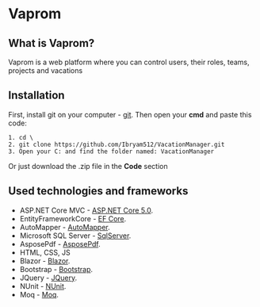 # Vaprom
## What is Vaprom?
Vaprom is a web platform where you can control users, their roles, teams, projects and vacations

## Installation
First, install git on your computer - [git](https://git-scm.com).
Then open your **cmd** and paste this code:
 
````	
1. cd \
2. git clone https://github.com/Ibryam512/VacationManager.git
3. Open your C: and find the folder named: VacationManager	
````
Or just download the .zip file in the **Code** section

## Used technologies and frameworks
* ASP.NET Core MVC - [ASP.NET Core 5.0](https://dotnet.microsoft.com/apps/aspnet).
* EntityFrameworkCore - [EF Core](https://docs.microsoft.com/en-us/ef/core/).
* AutoMapper - [AutoMapper](https://automapper.org).
* Microsoft SQL Server - [SqlServer](https://www.microsoft.com/en-us/sql-server/sql-server-downloads).
* AsposePdf - [AsposePdf](https://blog.aspose.com/2020/12/02/create-pdf-files-using-csharp/).
* HTML, CSS, JS
* Blazor - [Blazor](https://dotnet.microsoft.com/en-us/apps/aspnet/web-apps/blazor).
* Bootstrap - [Bootstrap](https://getbootstrap.com).
* JQuery - [JQuery](https://jquery.com).
* NUnit - [NUnit](https://nunit.org).
* Moq - [Moq](https://docs.microsoft.com/en-us/shows/visual-studio-toolbox/unit-testing-moq-framework).
